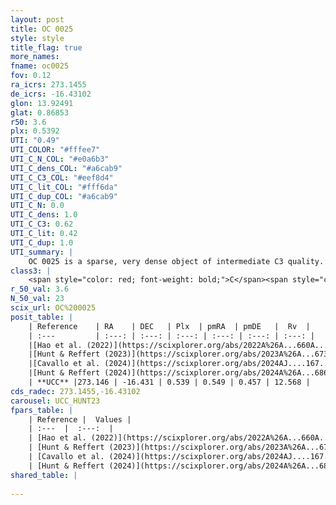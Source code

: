 ```yaml
---
layout: post
title: OC 0025
style: style
title_flag: true
more_names: 
fname: oc0025
fov: 0.12
ra_icrs: 273.1455
de_icrs: -16.43102
glon: 13.92491
glat: 0.86853
r50: 3.6
plx: 0.5392
UTI: "0.49"
UTI_COLOR: "#fffee7"
UTI_C_N_COL: "#e0a6b3"
UTI_C_dens_COL: "#a6cab9"
UTI_C_C3_COL: "#eef8d4"
UTI_C_lit_COL: "#fff6da"
UTI_C_dup_COL: "#a6cab9"
UTI_C_N: 0.0
UTI_C_dens: 1.0
UTI_C_C3: 0.62
UTI_C_lit: 0.42
UTI_C_dup: 1.0
UTI_summary: |
    OC 0025 is a sparse, very dense object of intermediate C3 quality. It was recently reported in the literature.<br><br><span style="color: #99180f; font-weight: bold;">Warning: </span>contains less than 25 stars with <i>P>0.5</i> estimated.
class3: |
    <span style="color: red; font-weight: bold;">C</span><span style="color: green; font-weight: bold;">A</span>
r_50_val: 3.6
N_50_val: 23
scix_url: OC%200025
posit_table: |
    | Reference    | RA    | DEC   | Plx  | pmRA  | pmDE   |  Rv  |
    | :---         | :---: | :---: | :---: | :---: | :---: | :---: |
    |[Hao et al. (2022)](https://scixplorer.org/abs/2022A%26A...660A...4H) | 273.136 | -16.464 | 0.525 | 0.517 | 0.454 | -- |
    |[Hunt & Reffert (2023)](https://scixplorer.org/abs/2023A%26A...673A.114H) | 273.147 | -16.404 | 0.532 | 0.564 | 0.458 | 20.585 |
    |[Cavallo et al. (2024)](https://scixplorer.org/abs/2024AJ....167...12C) | 273.149 | -16.427 | 0.53 | -- | -- | -- |
    |[Hunt & Reffert (2024)](https://scixplorer.org/abs/2024A%26A...686A..42H) | 273.147 | -16.404 | 0.532 | 0.564 | 0.458 | 20.585 |
    | **UCC** |273.146 | -16.431 | 0.539 | 0.549 | 0.457 | 12.568 | 
cds_radec: 273.1455,-16.43102
carousel: UCC_HUNT23
fpars_table: |
    | Reference |  Values |
    | :---  |  :---:  |
    | [Hao et al. (2022)](https://scixplorer.org/abs/2022A%26A...660A...4H) | `AG=1.94, age=8.1, Z=0.028` |
    | [Hunt & Reffert (2023)](https://scixplorer.org/abs/2023A%26A...673A.114H) | `AV50=1.762, diffAV50=0.975, MOD50=11.234, logAge50=8.308` |
    | [Cavallo et al. (2024)](https://scixplorer.org/abs/2024AJ....167...12C) | `AV50=2.36, dMod50=10.68, logAge50=7.64, [Fe/H]50=-0.38` |
    | [Hunt & Reffert (2024)](https://scixplorer.org/abs/2024A%26A...686A..42H) | `MassJ=445.742` |
shared_table: |
    
---
```

